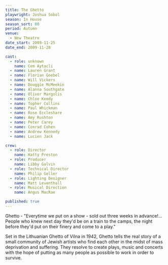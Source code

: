 ```yaml
---
title: The Ghetto
playwright: Joshua Sobol
season: In House
season_sort: 80
period: Autumn
venue:
  - New Theatre
date_start: 2009-11-25
date_end: 2009-11-28

cast:
  - role: unknown
    name: Cem Aytacli
  - name: Lauren Grant
  - name: Florian Goebel
  - name: Will Vickers
  - name: Douggie McMeekin
  - name: Alanna Southgate
  - name: Oliver Margolis
  - name: Chloe Keedy
  - name: Topher Collins
  - name: Paul Whickman
  - name: Rose Eccleshare
  - name: Amy Rushton
  - name: Peter Carey
  - name: Conrad Cohen
  - name: Andrew Kennedy
  - name: Lucien Jack

crew:
  - role: Director
    name: Hatty Preston
  - role: Producer
    name: Libby Galvin
  - role: Technical Director
    name: Philip Geller
  - role: Lighting Designer
    name: Matt Leventhall
  - role: Musical Direction
    name: Angus MacRae

published: true
---
```


Ghetto - "Everytime we put on a show - sold out three weeks in advance!... People who knew next day they'd be on a train to the camps, the night before they'd put on their finery and come to a play."

Set in the Lithuanian Ghetto of Vilna in 1942, Ghetto tells the real story of a small community of Jewish artists who find each other in the midst of mass deprivation and suffering. They resolve to create plays, music and concerts with the hope of putting as many people as possible to work in order to survive.
